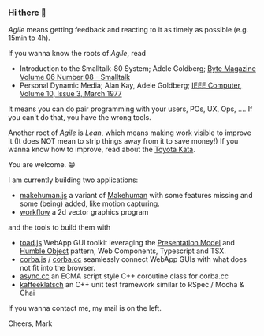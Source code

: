 ### Hi there 👋

_Agile_ means getting feedback and reacting to it as timely as possible (e.g. 15min to 4h).

If you wanna know the roots of _Agile_, read

* Introduction to the Smalltalk-80 System; Adele Goldberg; [Byte Magazine Volume 06 Number 08 - Smalltalk](https://archive.org/details/byte-magazine-1981-08)
* Personal Dynamic Media; Alan Kay, Adele Goldberg; [IEEE Computer, Volume 10, Issue 3, March 1977](https://ieeexplore.ieee.org/document/1646405)

It means you can do pair programming with your users, POs, UX, Ops, .... If you can't do that, you have the wrong tools. 

Another root of _Agile_ is _Lean_, which means making work visible to improve it (It does NOT mean to strip things away from it to save money!) If you wanna know how to improve, read about the [Toyota Kata](https://public.websites.umich.edu/~mrother/Homepage.html).

You are welcome. 😁

I am currently building two applications:

* [makehuman.js](https://github.com/markandre13/makehuman.js) a variant of [Makehuman](http://www.makehumancommunity.org) with some features missing and some (being) added, like motion capturing.
* [workflow](https://github.com/markandre13/workflow) a 2d vector graphics program

and the tools to build them with

* [toad.js](https://github.com/markandre13/toad.js) WebApp GUI toolkit leveraging the [Presentation Model](https://martinfowler.com/eaaDev/PresentationModel.html) and [Humble Object](https://martinfowler.com/bliki/HumbleObject.html) pattern, Web Components, Typescript and TSX.
* [corba.js](https://github.com/markandre13/corba.js) / [corba.cc](https://github.com/markandre13/corba.cc) seamlessly connect WebApp GUIs with what does not fit into the browser.
* [async.cc](https://github.com/markandre13/async.cc) an ECMA script style C++ coroutine class for corba.cc
* [kaffeeklatsch](https://github.com/markandre13/kaffeeklatsch) an C++ unit test framework similar to RSpec / Mocha & Chai

If you wanna contact me, my mail is on the left.

Cheers,
Mark
